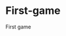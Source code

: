 # First-game
First game
<html>
 <head>
  <title> My Melon Falling Game </title>
 </head>

<body>
<canvas id="myCanvas" width=300 height=300 style="background:url('/img/etc/boardwalk.png'); background-size: cover">
  </canvas> 
<script>
var ctx = myCanvas.getContext("2d");
var bug_x = 0;
 var bug_y = 0;
 var BugImg = new Image();
 BugImg.src = "https://s2js.com/img/etc/ladybug.png";         
 var melon_x = 0;
 var melon_y = 0;
 var MelonImg = new Image();
 MelonImg.src = "https://s2js.com/img/etc/watermelon2.png";  
 var score = 0;
 var melon_speed = 3;
 var FPS = 40;                        
 var time_remaining = 20;
function restart_game() {
     time_remaining = 20;
     score = 0;
     melon_speed = 3;
     }
function ImagesTouching(x1, y1, img1, x2, y2, img2) {
          if (x1 >= x2+img2.width || x1+img1.width <= x2) return false;   
          if (y1 >= y2+img2.height || y1+img1.height <= y2) return false; 
          return true;                                                       
          }
function Do_a_Frame () {
    ctx.clearRect(0, 0, myCanvas.width, myCanvas.height);                 
    ctx.fillStyle= "purple";
    ctx.font = "20px Arial";
    ctx.fillText("Score: " + score, 0, 20);                               
    bug_y = myCanvas.height - BugImg.height;                              
    ctx.drawImage(BugImg, bug_x, bug_y);                                  
    ctx.fillText("Time Remaining: " + Math.round(time_remaining), 0, 45); }
if (time_remaining <= 0) {                                            
          ctx.fillStyle= "red";
          ctx.font = "bold 50px Arial";                                   
          ctx.textAlign="center";
          ctx.fillText("Game Over", myCanvas.width / 2, myCanvas.height / 2);  
          ctx.font = "bold 20px Arial";
          ctx.fillText("Press S to play again", myCanvas.width / 2, (myCanvas.height / 2)+50);
          ctx.textAlign="left"; }      
else {
          time_remaining = time_remaining - 1/FPS;                        
          melon_y = melon_y + melon_speed;  }                              
          if (melon_y > myCanvas.height)                                 
              melon_y= 0;                                                 
              melon_x= Math.random() * (myCanvas.width - MelonImg.width); 
ctx.drawImage(MelonImg, melon_x, melon_y);                            
    if (ImagesTouching(bug_x, bug_y, BugImg, melon_x, melon_y, MelonImg)) {  
        score= score + 1;                                                    
        melon_speed = melon_speed + 0.5;                                     
        melon_x= -MelonImg.width;                                            
        }
     setInterval(Do_a_Frame, 1000/FPS);                                          
function MyKeyDownHandler (MyEvent) { 
   if (MyEvent.keyCode == 37 && bug_x > 0) {bug_x = bug_x - 10;}                          
   if (MyEvent.keyCode == 39 && bug_x+BugImg.width < myCanvas.width) {bug_x = bug_x+10;}  
   if (MyEvent.keyCode == 83) restart_game();                                             
   MyEvent.preventDefault();
   }
 addEventListener("keydown", MyKeyDownHandler);                      
 myCanvas.width = window.innerWidth - 20;                            
 myCanvas.height = window.innerHeight - 20;                          

</script>
</body>
</html>